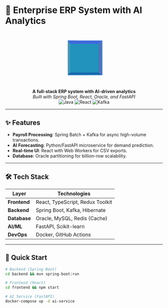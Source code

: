 # 🚀 Enterprise ERP System with AI Analytics

<div align="center">
  
  <!-- Animated 3D Cube (Pure CSS) -->
  <div class="cube-container" style="width: 100px; height: 100px; perspective: 500px; margin: 50px auto;">
    <div class="cube" style="width: 100%; height: 100%; position: relative; transform-style: preserve-3d; animation: rotate 10s infinite linear;">
      <div style="position: absolute; width: 100px; height: 100px; background: rgba(0, 116, 217, 0.7); border: 2px solid white; transform: rotateY(0deg) translateZ(50px);"></div>
      <div style="position: absolute; width: 100px; height: 100px; background: rgba(255, 65, 54, 0.7); border: 2px solid white; transform: rotateY(90deg) translateZ(50px);"></div>
      <div style="position: absolute; width: 100px; height: 100px; background: rgba(46, 204, 64, 0.7); border: 2px solid white; transform: rotateY(180deg) translateZ(50px);"></div>
      <div style="position: absolute; width: 100px; height: 100px; background: rgba(255, 220, 0, 0.7); border: 2px solid white; transform: rotateY(-90deg) translateZ(50px);"></div>
      <div style="position: absolute; width: 100px; height: 100px; background: rgba(177, 13, 201, 0.7); border: 2px solid white; transform: rotateX(90deg) translateZ(50px);"></div>
      <div style="position: absolute; width: 100px; height: 100px; background: rgba(0, 0, 0, 0.7); border: 2px solid white; transform: rotateX(-90deg) translateZ(50px);"></div>
    </div>
  </div>

  <style>
    @keyframes rotate {
      from { transform: rotateX(0deg) rotateY(0deg); }
      to { transform: rotateX(360deg) rotateY(360deg); }
    }
  </style>

  **A full-stack ERP system with AI-driven analytics**  
  *Built with Spring Boot, React, Oracle, and FastAPI*  
  ![Java](https://img.shields.io/badge/Java-ED8B00?style=flat&logo=java&logoColor=white)
  ![React](https://img.shields.io/badge/React-20232A?style=flat&logo=react&logoColor=61DAFB)
  ![Kafka](https://img.shields.io/badge/Kafka-231F20?style=flat&logo=apache-kafka&logoColor=white)

</div>

---

## ✨ Features
- **Payroll Processing**: Spring Batch + Kafka for async high-volume transactions.
- **AI Forecasting**: Python/FastAPI microservice for demand prediction.
- **Real-time UI**: React with Web Workers for CSV exports.
- **Database**: Oracle partitioning for billion-row scalability.

---

## 🛠️ Tech Stack
| Layer          | Technologies                          |
|----------------|---------------------------------------|
| **Frontend**   | React, TypeScript, Redux Toolkit      |
| **Backend**    | Spring Boot, Kafka, Hibernate         |
| **Database**   | Oracle, MySQL, Redis (Cache)          |
| **AI/ML**      | FastAPI, Scikit-learn                 |
| **DevOps**     | Docker, GitHub Actions                |

---

## 🚀 Quick Start
```bash
# Backend (Spring Boot)
cd backend && mvn spring-boot:run

# Frontend (React)
cd frontend && npm start

# AI Service (FastAPI)
docker-compose up -d ai-service
